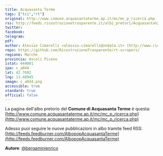 ```yaml
---
title: Acquasanta Terme
tags: ["tci","rt"]
original: http://www.comune.acquasantaterme.ap.it/mc/mc_p_ricerca.php
rss: http://feeds.ricostruzionetrasparente.it/albi_pretori/Acquasanta%20Terme_feed.xml
twitter: 
facebook: 
telegram: 
pdf: 
author: Alessio Cimarelli <alessio.cimarelli@ondata.it> (http://www.ricostruzionetrasparente.it)
repo: https://github.com/RicostruzioneTrasparente/rt-scrapers/
regione: Marche
provincia: Ascoli Piceno
istat: 044001
ipa: c_a044
lat: 42.7692
lng: 13.40945
image: c_a044.png
accessible: true
standard: true
official: false
---
```


La pagina dell'albo pretorio del **Comune di Acquasanta Terme** è questa: [http://www.comune.acquasantaterme.ap.it/mc/mc_p_ricerca.php](http://www.comune.acquasantaterme.ap.it/mc/mc_p_ricerca.php)

Adesso puoi seguire le nuove pubblicazioni in albo tramite feed RSS: [http://feeds.feedburner.com/AlbopopAcquasantaTerme](http://feeds.feedburner.com/AlbopopAcquasantaTerme)


**Autore**: [@bergaminienrico](https://twitter.com/bergaminienrico)
